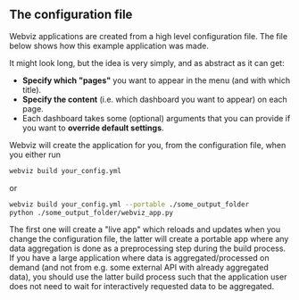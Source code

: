 ## The configuration file

Webviz applications are created from a high level configuration file.
The file below shows how this example application was made.

It might look long, but the idea is very simply, and as abstract as it can get:

- **Specify which "pages"** you want to appear in the menu (and with which title).
- **Specify the content** (i.e. which dashboard you want to appear) on each page.
- Each dashboard takes some (optional) arguments that you can provide if you want 
  to **override default settings**.

Webviz will create the application for you, from the configuration file, when
you either run
```bash
webviz build your_config.yml
```
or
```bash
webviz build your_config.yml --portable ./some_output_folder
python ./some_output_folder/webviz_app.py
```
The first one will create a "live app" which reloads and updates when you change
the configuration file, the latter will create a portable app where any data aggregation
is done as a preprocessing step during the build process. If you have a large application
where data is aggregated/processed on demand (and not from e.g. some external API with
already aggregated data), you should use the latter build process such that the application
user does not need to wait for interactively requested data to be aggregated.